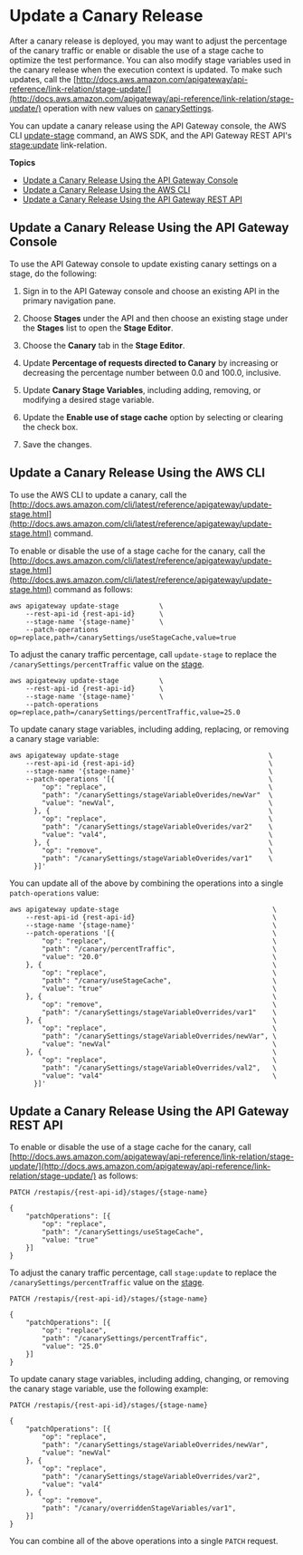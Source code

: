 # Update a Canary Release<a name="update-canary-deployment"></a>

 After a canary release is deployed, you may want to adjust the percentage of the canary traffic or enable or disable the use of a stage cache to optimize the test performance\. You can also modify stage variables used in the canary release when the execution context is updated\. To make such updates, call the [http://docs.aws.amazon.com/apigateway/api-reference/link-relation/stage-update/](http://docs.aws.amazon.com/apigateway/api-reference/link-relation/stage-update/) operation with new values on [canarySettings](http://docs.aws.amazon.com/apigateway/api-reference/resource/stage/#canarySettings)\. 

You can update a canary release using the API Gateway console, the AWS CLI [update\-stage](http://docs.aws.amazon.com/cli/latest/reference/apigateway/update-stage.html) command, an AWS SDK, and the API Gateway REST API's [stage:update](http://docs.aws.amazon.com/apigateway/api-reference/link-relation/stage-update/) link\-relation\.

**Topics**
+ [Update a Canary Release Using the API Gateway Console](#update-canary-deployment-using-console)
+ [Update a Canary Release Using the AWS CLI](#update-canary-deployment-using-cli)
+ [Update a Canary Release Using the API Gateway REST API](#update-canary-deployment-using-api)

## Update a Canary Release Using the API Gateway Console<a name="update-canary-deployment-using-console"></a>

To use the API Gateway console to update existing canary settings on a stage, do the following:

1.  Sign in to the API Gateway console and choose an existing API in the primary navigation pane\.

1.  Choose **Stages** under the API and then choose an existing stage under the **Stages** list to open the **Stage Editor**\.

1.  Choose the **Canary** tab in the **Stage Editor**\.

1.  Update **Percentage of requests directed to Canary** by increasing or decreasing the percentage number between 0\.0 and 100\.0, inclusive\. 

1.  Update **Canary Stage Variables**, including adding, removing, or modifying a desired stage variable\.

1.  Update the **Enable use of stage cache** option by selecting or clearing the check box\. 

1.  Save the changes\.

## Update a Canary Release Using the AWS CLI<a name="update-canary-deployment-using-cli"></a>

 To use the AWS CLI to update a canary, call the [http://docs.aws.amazon.com/cli/latest/reference/apigateway/update-stage.html](http://docs.aws.amazon.com/cli/latest/reference/apigateway/update-stage.html) command\.

To enable or disable the use of a stage cache for the canary, call the [http://docs.aws.amazon.com/cli/latest/reference/apigateway/update-stage.html](http://docs.aws.amazon.com/cli/latest/reference/apigateway/update-stage.html) command as follows: 

```
aws apigateway update-stage          \
    --rest-api-id {rest-api-id}      \
    --stage-name '{stage-name}'      \
    --patch-operations op=replace,path=/canarySettings/useStageCache,value=true
```

To adjust the canary traffic percentage, call `update-stage` to replace the `/canarySettings/percentTraffic` value on the [stage](http://docs.aws.amazon.com/apigateway/api-reference/resource/stage/)\.

```
aws apigateway update-stage          \
    --rest-api-id {rest-api-id}      \
    --stage-name '{stage-name}'      \
    --patch-operations op=replace,path=/canarySettings/percentTraffic,value=25.0
```

To update canary stage variables, including adding, replacing, or removing a canary stage variable:

```
aws apigateway update-stage                                     \
    --rest-api-id {rest-api-id}                                 \
    --stage-name '{stage-name}'                                 \
    --patch-operations '[{                                      \
        "op": "replace",                                        \
        "path": "/canarySettings/stageVariableOverides/newVar"  \
        "value": "newVal",                                      \
      }, {                                                      \
        "op": "replace",                                        \
        "path": "/canarySettings/stageVariableOverides/var2"    \
        "value": "val4",                                        \
      }, {                                                      \
        "op": "remove",                                         \
        "path": "/canarySettings/stageVariableOverides/var1"    \
      }]'
```

You can update all of the above by combining the operations into a single `patch-operations` value:

```
aws apigateway update-stage                                      \
    --rest-api-id {rest-api-id}                                  \
    --stage-name '{stage-name}'                                  \
    --patch-operations '[{                                       \
        "op": "replace",                                         \
        "path": "/canary/percentTraffic",                        \
        "value": "20.0"                                          \
    }, {                                                         \
        "op": "replace",                                         \
        "path": "/canary/useStageCache",                         \
        "value": "true"                                          \
    }, {                                                         \
        "op": "remove",                                          \
        "path": "/canarySettings/stageVariableOverrides/var1"    \
    }, {                                                         \
        "op": "replace",                                         \
        "path": "/canarySettings/stageVariableOverrides/newVar", \
        "value": "newVal"                                        \
    }, {                                                         \
        "op": "replace",                                         \
        "path": "/canarySettings/stageVariableOverrides/val2",   \
        "value": "val4"                                          \
      }]'
```

## Update a Canary Release Using the API Gateway REST API<a name="update-canary-deployment-using-api"></a>

To enable or disable the use of a stage cache for the canary, call [http://docs.aws.amazon.com/apigateway/api-reference/link-relation/stage-update/](http://docs.aws.amazon.com/apigateway/api-reference/link-relation/stage-update/) as follows: 

```
PATCH /restapis/{rest-api-id}/stages/{stage-name}

{
    "patchOperations": [{
        "op": "replace",
        "path": "/canarySettings/useStageCache",
        "value: "true"    
    }]
}
```

To adjust the canary traffic percentage, call `stage:update` to replace the `/canarySettings/percentTraffic` value on the [stage](http://docs.aws.amazon.com/apigateway/api-reference/resource/stage/)\.

```
PATCH /restapis/{rest-api-id}/stages/{stage-name}

{
    "patchOperations": [{
        "op": "replace",
        "path": "/canarySettings/percentTraffic",
        "value": "25.0"   
    }]
}
```

To update canary stage variables, including adding, changing, or removing the canary stage variable, use the following example:

```
PATCH /restapis/{rest-api-id}/stages/{stage-name}

{
    "patchOperations": [{
        "op": "replace",
        "path": "/canarySettings/stageVariableOverrides/newVar",
        "value": "newVal"   
    }, {
        "op": "replace",
        "path": "/canarySettings/stageVariableOverrides/var2",
        "value": "val4"   
    }, {
        "op": "remove",
        "path": "/canary/overriddenStageVariables/var1",
    }]
}
```

You can combine all of the above operations into a single `PATCH` request\.